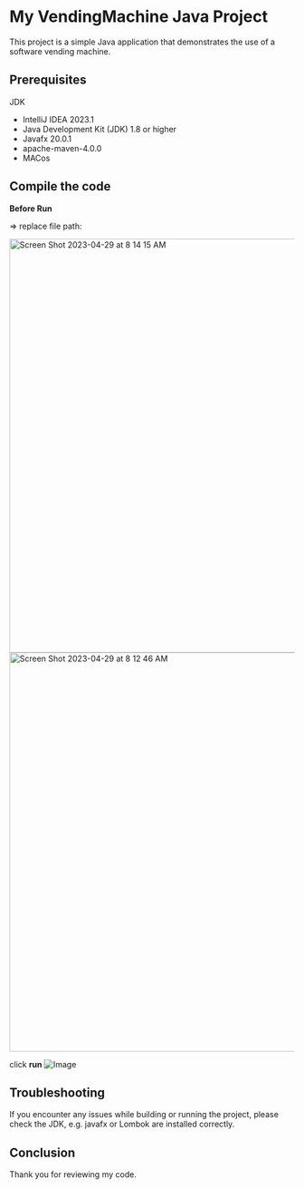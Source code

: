 # My VendingMachine Java Project
This project is a simple Java application that demonstrates the use of a software vending machine.

## Prerequisites

JDK

* IntelliJ IDEA 2023.1
* Java Development Kit (JDK) 1.8 or higher
* Javafx 20.0.1
* apache-maven-4.0.0
* MACos


## Compile the code

**Before Run**

=> replace file path:

<img width="730" alt="Screen Shot 2023-04-29 at 8 14 15 AM" src="https://user-images.githubusercontent.com/131888565/235289554-311b808b-f268-4081-ae6d-a6a50a67c650.png">
<img width="704" alt="Screen Shot 2023-04-29 at 8 12 46 AM" src="https://user-images.githubusercontent.com/131888565/235289559-380dad5c-3f50-4b11-9292-bb9d882722ca.png">


click **run**
![Image](https://user-images.githubusercontent.com/131888565/234621926-95355433-24fc-4534-ad3d-9b18c4a9c2f5.png)



## Troubleshooting
If you encounter any issues while building or running the project, please check the JDK, e.g. javafx or Lombok are installed correctly.

## Conclusion
Thank you for reviewing my code.
